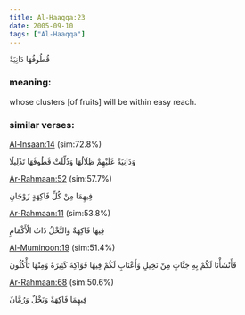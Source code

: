 ```yaml
---
title: Al-Haaqqa:23
date: 2005-09-10
tags: ["Al-Haaqqa"]
---
```

قُطُوفُهَا دَانِيَةٌ
### meaning: 
whose clusters [of fruits] will be within easy reach.
### similar verses: 

[Al-Insaan:14](/76/14) (sim:72.8%)

وَدَانِيَةً عَلَيْهِمْ ظِلَالُهَا وَذُلِّلَتْ قُطُوفُهَا تَذْلِيلًا

[Ar-Rahmaan:52](/55/52) (sim:57.7%)

فِيهِمَا مِنْ كُلِّ فَاكِهَةٍ زَوْجَانِ

[Ar-Rahmaan:11](/55/11) (sim:53.8%)

فِيهَا فَاكِهَةٌ وَالنَّخْلُ ذَاتُ الْأَكْمَامِ

[Al-Muminoon:19](/23/19) (sim:51.4%)

فَأَنْشَأْنَا لَكُمْ بِهِ جَنَّاتٍ مِنْ نَخِيلٍ وَأَعْنَابٍ لَكُمْ فِيهَا فَوَاكِهُ كَثِيرَةٌ وَمِنْهَا تَأْكُلُونَ

[Ar-Rahmaan:68](/55/68) (sim:50.6%)

فِيهِمَا فَاكِهَةٌ وَنَخْلٌ وَرُمَّانٌ
